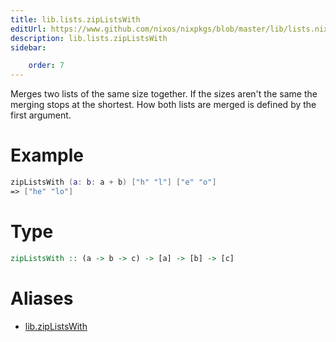 ```yaml
---
title: lib.lists.zipListsWith
editUrl: https://www.github.com/nixos/nixpkgs/blob/master/lib/lists.nix#L613C5
description: lib.lists.zipListsWith
sidebar:

    order: 7
---
```


Merges two lists of the same size together. If the sizes aren't the same
the merging stops at the shortest. How both lists are merged is defined
by the first argument.

# Example

```nix
zipListsWith (a: b: a + b) ["h" "l"] ["e" "o"]
=> ["he" "lo"]
```

# Type

```haskell
zipListsWith :: (a -> b -> c) -> [a] -> [b] -> [c]
```


# Aliases

- [lib.zipListsWith](./reference/lib/lib-zipListsWith)


